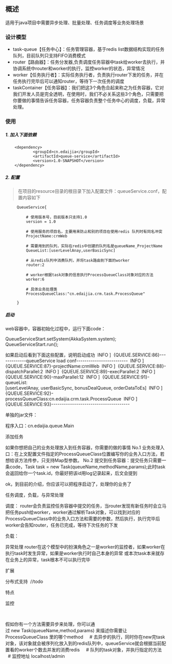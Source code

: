 ## 概述

适用于java项目中需要异步处理、批量处理、任务调度等业务处理场景 

### 设计模型
* task-queue【任务中心】：任务管理容器，基于redis list数据结构实现的任务队列，目前队列只支持FIFO消费模式 
* router【路由器】：任务分发器,负责调度任务容器中task给worker去执行，并协调系统中router和worker的执行，监控worker的状态，异常情况 
* worker【任务执行者】：实际任务执行者，负责执行router下发的任务，并在任务执行完毕后可以通知router，等待下一次任务的调度 
* taskContainer【任务容器】：我们把这3个角色合起来称之为任务容器，它对我们开发人员是完全透明，在使用时，我们不必关系这些3个角色，只需要把你要做的事情告诉任务容器，任务容器负责整个任务中心的调度，负载，异常处理。 



### 使用

##### 1. 加入下面依赖

        <dependency> 
                <groupId>cn.edaijia</groupId> 
                <artifactId>queue-service</artifactId> 
                <version>1.0-SNAPSHOT</version> 
        </dependency>
        
##### 2. 配置

> 在项目的resource目录的根目录下加入配置文件：queueService.conf，配置内容如下 

         QueueService{ 
         
             # 使用版本号，目前版本只支持1.0 
             version = 1.0 
         
             # 使用服务的项目名，主要用来防止和别的项目在使用redis 队列时有同名冲突 
             ProjectName:crmWeb 
         
             # 需要用到的队列，实际在redis中创建的队列名是queueName_ProjectName 
             QueueList:[userLevelAnay,userBasicSync] 
         
             # 从redis队列中消费队列，并将task路由到下面的worker 
             router:2 
         
             # worker根据task对象的信息执行ProcessQueueClass对象对应的方法 
             worker:6 
         
             # 具体业务处理类 
             ProcessQueueClass:"cn.edaijia.crm.task.ProcessQueue" 
         
         } 

##### 启动

web容器中，容器初始化过程中，运行下面code：

QueueServiceStart.setSystem(AkkaSystem.system); 
QueueServiceStart.run(); 

如果启动后看到下面这些配置，说明启动成功 
 INFO ]  {QUEUE.SERVICE:86}-------------queueService load conf------------------------- 
 INFO ]  {QUEUE.SERVICE:87}-projectName:crmWeb 
 INFO ]  {QUEUE.SERVICE:88}-dispatchParallel:2 
 INFO ]  {QUEUE.SERVICE:89}-execParallel:2 
 INFO ]  {QUEUE.SERVICE:90}-maxParallel:12 
 INFO ]  {QUEUE.SERVICE:91}-queueList:[userLevelAnay, userBasicSync, bonusDealQueue, orderDataToEs] 
 INFO ]  {QUEUE.SERVICE:92}-processQueueClass:cn.edaijia.crm.task.ProcessQueue 
 INFO ]  {QUEUE.SERVICE:93}-------------------------------------- 

单独的jar文件：

程序入口：cn.edaijia.queue.Main 


添加任务

如果你想把自己的业务处理放入到任务容器，你需要的做的事情 
No.1 业务处理入口：在上文配置文件指定的ProcessQueueClass位置编写你的业务入口方法，若想给该方法传参，只支持Map型参数。 
No.2 提交到任务容器：提交任务只需要一条code，Task task = new Task(queueName,methodName,params);此时task会返回给你一个task.id，你最好把该id用log记录起来，后文会提到 

ok，到目前的介绍，你应该可以把程序启动了，处理你的业务了 

任务调度，负载，与异常处理

调度：
router会负责监控任务容器中提交的任务，当router发现有新任务时会立马把任务push给worker，worker通过解析Task对象，可以找到对应的ProcessQueueClass中的业务入口方法和需要的参数，然后执行，执行完毕后worker会告知router，任务已完成，等待下次任务的下发 

负载： 


异常处理
router在这个模型中的扮演角色之一是worker的监控者，如果worker在执行task时发生异常，如果是worker执行时自己本身的异常 
或本次task本来就存在业务上的异常，task根本不可以执行完毕 

扩展

分布式支持
 //todo 


特点



监控

   



假如你有一个方法需要异步来处理，你可以通过 new Task(queueName,method,params) 来描述你需要让ProcessQueueClass 里的哪个method 
    # 去异步的执行，同时你在new完task对象，该对象就会被序列化放入到的redis队列中，queueService就会根据当前配置看的worker个数去并发的消费redis 
    # 队列的task对象，并执行指定的方法 
    # 监控地址 localhost/admin 
